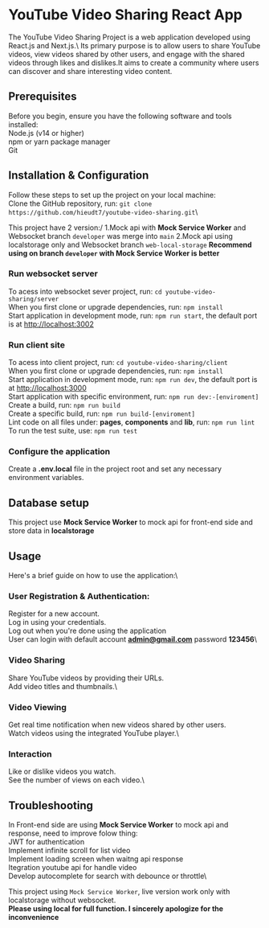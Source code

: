 # YouTube Video Sharing React App
The YouTube Video Sharing Project is a web application developed using React.js and Next.js.\ 
Its primary purpose is to allow users to share YouTube videos, view videos shared by other users, and engage with the shared videos through likes and dislikes.It aims to create a community where users can discover and share interesting video content.

## Prerequisites
Before you begin, ensure you have the following software and tools installed:\
Node.js (v14 or higher)\
npm or yarn package manager\
Git

## Installation & Configuration
Follow these steps to set up the project on your local machine:\
Clone the GitHub repository, run: `git clone https://github.com/hieudt7/youtube-video-sharing.git`\

This project have 2 version:/
1.Mock api with **Mock Service Worker** and Websocket branch `developer` was merge into `main`
2.Mock api using localstorage only and Websocket branch `web-local-storage`
**Recommend using on branch `developer` with Mock Service Worker is better**

### Run websocket server
To acess into websocket sever project, run: `cd youtube-video-sharing/server`\
When you first clone or upgrade dependencies, run: `npm install`\
Start application in development mode, run: `npm run start`, the default port is at [http://localhost:3002](http://localhost:3002)
### Run client site
To acess into client project, run: `cd youtube-video-sharing/client`\
When you first clone or upgrade dependencies, run: `npm install`\
Start application in development mode, run: `npm run dev`, the default port is at [http://localhost:3000](http://localhost:3000)\
Start application with specific environment, run:  `npm run dev:-[enviroment]`\
Create a build, run: `npm run build`\
Create a specific build, run: `npm run build-[enviroment]`\
Lint code on all files under: **pages**, **components** and **lib**, run: `npm run lint`\
To run the test suite, use: `npm run test`
### Configure the application
Create a **.env.local** file in the project root and set any necessary environment variables.

## Database setup
This project use **Mock Service Worker** to mock api for front-end side and store data in **localstorage**

## Usage
Here's a brief guide on how to use the application:\
### User Registration & Authentication:
Register for a new account.\
Log in using your credentials.\
Log out when you're done using the application\
User can login with default account **admin@gmail.com** password **123456**\
### Video Sharing
Share YouTube videos by providing their URLs.\
Add video titles and thumbnails.\
### Video Viewing
Get real time notification when new videos shared by other users.\
Watch videos using the integrated YouTube player.\
### Interaction
Like or dislike videos you watch.\
See the number of views on each video.\

## Troubleshooting
In Front-end side are using **Mock Service Worker** to mock api and response, need to improve folow thing:\
JWT for authentication\
Implement infinite scroll for list video\
Implement loading screen when waitng api response\
Itegration youtube api for handle video\
Develop autocomplete for search with debounce or throttle\

This project using `Mock Service Worker`, live version work only with localstorage without websocket.\
**Please using local for full function. I sincerely apologize for the inconvenience**